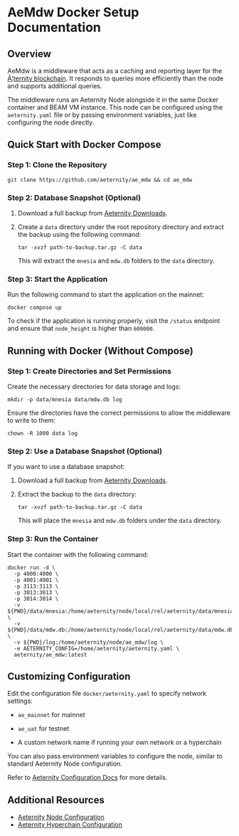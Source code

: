 # AeMdw Docker Setup Documentation

## Overview

AeMdw is a middleware that acts as a caching and reporting layer for the [Ã¦ternity blockchain](https://github.com/aeternity/aeternity). It responds to queries more efficiently than the node and supports additional queries.

The middleware runs an Aeternity Node alongside it in the same Docker container and BEAM VM instance. This node can be configured using the `aeternity.yaml` file or by passing environment variables, just like configuring the node directly.

## Quick Start with Docker Compose

### Step 1: Clone the Repository

```
git clone https://github.com/aeternity/ae_mdw && cd ae_mdw
```

### Step 2: Database Snapshot (Optional)

1. Download a full backup from [Aeternity Downloads](https://downloads.aeternity.io).
    
2. Create a `data` directory under the root repository directory and extract the backup using the following command:
    
    ```
    tar -xvzf path-to-backup.tar.gz -C data
    ```
    
    This will extract the `mnesia` and `mdw.db` folders to the `data` directory.
    

### Step 3: Start the Application

Run the following command to start the application on the mainnet:

```
docker compose up
```

To check if the application is running properly, visit the `/status` endpoint and ensure that `node_height` is higher than `600000`.

## Running with Docker (Without Compose)

### Step 1: Create Directories and Set Permissions

Create the necessary directories for data storage and logs:

```
mkdir -p data/mnesia data/mdw.db log
```

Ensure the directories have the correct permissions to allow the middleware to write to them:

```
chown -R 1000 data log
```

### Step 2: Use a Database Snapshot (Optional)

If you want to use a database snapshot:

1. Download a full backup from [Aeternity Downloads](https://downloads.aeternity.io).
    
2. Extract the backup to the `data` directory:
    
    ```
    tar -xvzf path-to-backup.tar.gz -C data
    ```
    
    This will place the `mnesia` and `mdw.db` folders under the `data` directory.
    

### Step 3: Run the Container

Start the container with the following command:

```
docker run -d \
  -p 4000:4000 \
  -p 4001:4001 \
  -p 3113:3113 \
  -p 3013:3013 \
  -p 3014:3014 \
  -v ${PWD}/data/mnesia:/home/aeternity/node/local/rel/aeternity/data/mnesia \
  -v ${PWD}/data/mdw.db:/home/aeternity/node/local/rel/aeternity/data/mdw.db \
  -v ${PWD}/log:/home/aeternity/node/ae_mdw/log \
  -e AETERNITY_CONFIG=/home/aeternity/aeternity.yaml \
  aeternity/ae_mdw:latest
```

## Customizing Configuration

Edit the configuration file `docker/aeternity.yaml` to specify network settings:

- `ae_mainnet` for mainnet
    
- `ae_uat` for testnet
    
- A custom network name if running your own network or a hyperchain
    

You can also pass environment variables to configure the node, similar to standard Aeternity Node configuration.

Refer to [Aeternity Configuration Docs](https://docs.aeternity.io/en/stable/configuration/) for more details.

## Additional Resources

- [Aeternity Node Configuration](https://docs.aeternity.io/en/stable/configuration/)
- [Aeternity Hyperchain Configuration](hyperchains_setup.md)
